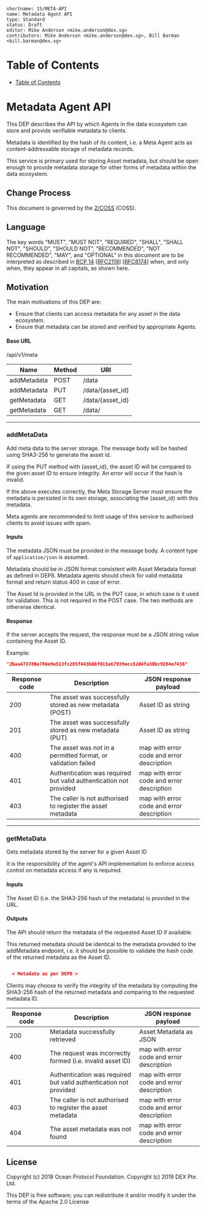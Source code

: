 ```
shortname: 15/META-API
name: Metadata Agent API
type: Standard
status: Draft
editor: Mike Anderson <mike.anderson@dex.sg>
contributors: Mike Anderson <mike.anderson@dex.sg>, Bill Barman <bill.barman@dex.sg>
```


Table of Contents
=================

   * [Table of Contents](#table-of-contents)


# Metadata Agent API

This DEP describes the API by which Agents in the data ecosystem can store and provide verifiable metadata to clients.

Metadata is identified by the hash of its content, i.e. a Meta Agent acts as content-addressable storage of metadata records.

This service is primary used for storing Asset metadata, but should be open enough to provide metadata storage for other forms of metadata within the data ecosystem.

## Change Process

This document is governed by the [2/COSS](../2/README.md) (COSS).

## Language

The key words "MUST", "MUST NOT", "REQUIRED", "SHALL", "SHALL NOT", "SHOULD", "SHOULD NOT", "RECOMMENDED", "NOT RECOMMENDED", "MAY", and "OPTIONAL" in this document are to be interpreted as described in [BCP 14](https://tools.ietf.org/html/bcp14) \[[RFC2119](https://tools.ietf.org/html/rfc2119)\] \[[RFC8174](https://tools.ietf.org/html/rfc8174)\] when, and only when, they appear in all capitals, as shown here.


## Motivation

The main motivations of this DEP are:

* Ensure that clients can access metadata for any asset in the data ecosystem.
* Ensure that metadata can be stored and verified by appropriate Agents.


#### Base URL

/api/v1/meta

| Name             | Method | URI                          |
|------------------|--------|------------------------------|
| addMetadata      | POST   | /data                        |
| addMetadata      | PUT    | /data/{asset_id}             |
| getMetadata      | GET    | /data/{asset_id}             |
| getMetadata      | GET    | /data/                       |


-------------------------------------------------------------------------------
### addMetaData

Add meta data to the server storage. The message body will be hashed using SHA3-256 to
generate the asset id.

If using the PUT method with {asset_id}, the asset ID will be compared to the given asset ID to ensure integrity. An error will occur if the hash is invalid.

If the above executes correctly, the Meta Storage Server must ensure the metadata is persisted in its own storage, associating the {asset_id} with this metadata.

Meta agents are recommended to limit usage of this service to authorised clients to avoid issues with spam.



#### Inputs

The metadata JSON must be provided in the message body. A content type of `application/json` is assumed.

Metadata should be in JSON format consistent with Asset Metadata format as defined in DEP8. Metadata agents should
check for valid metadata format and return status 400 in case of error.

The Asset Id is provided in the URL in the PUT case, in which case is it used for validation. This is not required in the POST case. The two methods are otherwise identical.


#### Response

If the server accepts the request, the response must be a JSON string value containing the Asset ID.

Example:


```json
"2baa473780e786e9e513fc285f443b6bf015a67939ecc82d4fa30bc9284e7436"
```

| Response code | Description                                                                    | JSON response payload                     |
|---------------|--------------------------------------------------------------------------------|-------------------------------------------|
|           200 | The asset was successfully stored as new metadata (POST)                       | Asset ID as string                        |
|           201 | The asset was successfully stored as new metadata (PUT)                        | Asset ID as string                        |
|           400 | The asset was not in a permitted format, or validation failed                  | map with error code and error description |
|           401 | Authentication was required but valid authentication not provided              | map with error code and error description |
|           403 | The caller is not authorised to register the asset metadata                    | map with error code and error description |


-------------------------------------------------------------------------------
### getMetaData

Gets metadata stored by the server for a given Asset ID

It is the responsibility of the agent's API implementation to enforce access control on metadata access if any is required.


#### Inputs

The Asset ID (i.e. the SHA3-256 hash of the metadata) is provided in the URL.

#### Outputs

The API should return the metadata of the requested Asset ID if available.

This returned metadata should be identical to the metadata provided to the addMetadata endpoint, i.e. it should be possible to validate the hash code of the returned metadata as the Asset ID.

```json

  < Metadata as per DEP8 >

```

Clients may choose to verify the integrity of the metadata by computing the SHA3-256 hash of the returned metadata and comparing to
the requested metadata ID.


| Response code | Description                                                                    | JSON response payload                     |
|---------------|--------------------------------------------------------------------------------|-------------------------------------------|
|           200 | Metadata successfully retrieved                                                | Asset Metadata as JSON                    |
|           400 | The request was incorrectly formed (i.e. invalid asset ID)                     | map with error code and error description |
|           401 | Authentication was required but valid authentication not provided              | map with error code and error description |
|           403 | The caller is not authorised to register the asset metadata                    | map with error code and error description |
|           404 | The asset metadata was not found                                               | map with error code and error description |

## License

Copyright (c) 2018 Ocean Protocol Foundation.
Copyright (c) 2019 DEX Pte. Ltd.

This DEP is free software; you can redistribute it and/or modify it under the terms of the Apache 2.0 License
